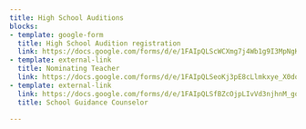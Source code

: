 ```yaml
---
title: High School Auditions
blocks:
- template: google-form
  title: High School Audition registration
  link: https://docs.google.com/forms/d/e/1FAIpQLScWCXmg7j4Wb1g9I3MpNgKersnfZ_pX4gfIc7ek7k15Bo-weQ/viewform?usp=sf_link
- template: external-link
  title: Nominating Teacher
  link: https://docs.google.com/forms/d/e/1FAIpQLSeoKj3pE8cLlmkxye_X0dqN7gfmfVU2UxsWq5jZWLvyr-nSDw/viewform
- template: external-link
  link: https://docs.google.com/forms/d/e/1FAIpQLSfBZcOjpLIvVd3njhnM_gqIXYyYTEv-6_ATT2ZXck5g32wkNQ/viewform
  title: School Guidance Counselor

---
```

